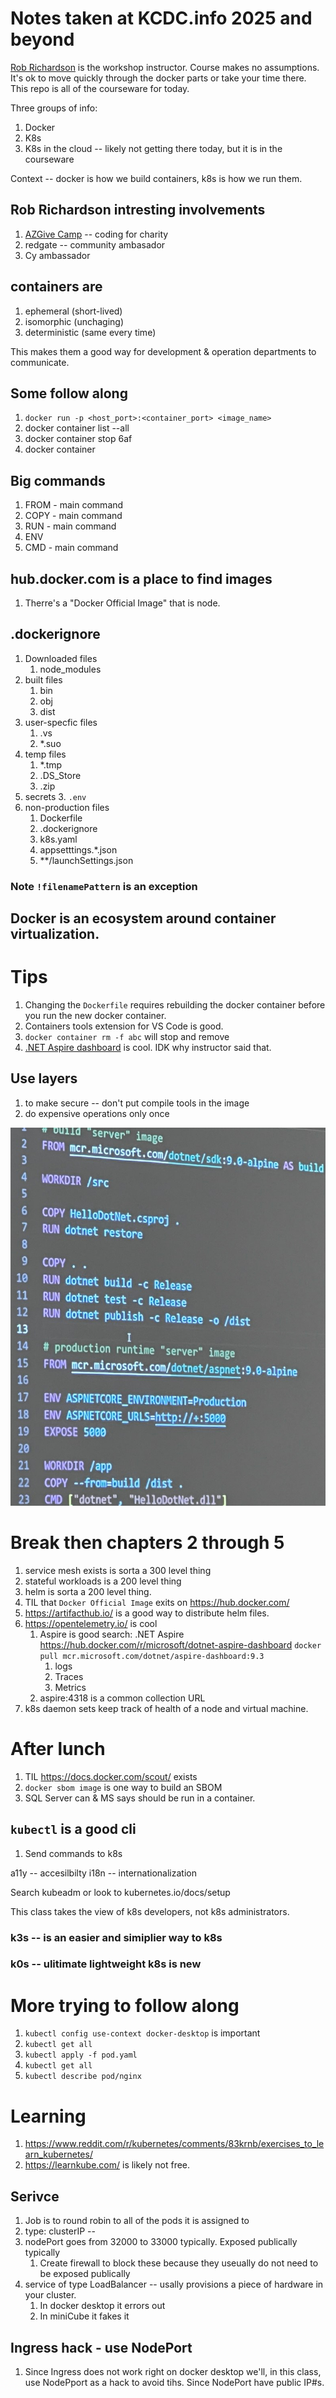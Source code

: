 # Notes taken at KCDC.info 2025 and beyond

[Rob Richardson](https://github.com/robrich) is the workshop instructor.  Course makes no assumptions.   It's ok to move quickly through the docker parts or take your time there.  This repo is all of the courseware for today.

Three groups of info:
1. Docker
2. K8s
3. K8s in the cloud -- likely not getting there today, but it is in the courseware


Context -- docker is how we build containers, k8s is how we run them.

## Rob Richardson intresting involvements

1. [AZGive Camp](https://www.azgivecamp.org/) -- coding for charity
1. redgate -- community ambasador
1. Cy ambassador

## containers are
1. ephemeral (short-lived)
1. isomorphic (unchaging)
1. deterministic (same every time)

This makes them a good way for development & operation departments to communicate.

## Some follow along

1. `docker run -p <host_port>:<container_port> <image_name>`
1. docker container list --all 
1. docker container stop 6af
1. docker container

## Big commands
1. FROM - main command
2. COPY - main command
3. RUN - main command
4. ENV
5. CMD - main command

## hub.docker.com is a place to find images
1. Therre's a "Docker Official Image" that is node.  


## .dockerignore
1. Downloaded files
   1. node_modules
1. built files
   1. bin
   2. obj
   3. dist
1. user-specfic files
   1. .vs
   2. *.suo
1. temp files
   1. *.tmp
   2. .DS_Store
   3. .zip
1. secrets
   3. `.env`
1. non-production files
   1. Dockerfile
   2. .dockerignore
   3. k8s.yaml
   4. appsetttings.*.json
   4. **/launchSettings.json

### Note `!filenamePattern` is an exception

## Docker is an ecosystem around container virtualization.  

# Tips
1. Changing the `Dockerfile` requires rebuilding the docker container before you run the new docker container.
1. Containers tools extension for VS Code is good.
1. `docker container rm -f abc` will stop and remove
1. [.NET Aspire dashboard](https://learn.microsoft.com/en-us/dotnet/aspire/fundamentals/dashboard/overview?tabs=bash) is cool.  IDK why instructor said that.


## Use layers 
1. to make secure  -- don't put compile tools in the image
2. do expensive operations only once

![Instructor live coded this](i/image.png)

# Break then chapters 2 through 5

1. service mesh exists is sorta a 300 level thing
1. stateful workloads is a 200 level thing
2. helm is sorta a 200 level thing.
1. TIL that `Docker Official Image` exits on https://hub.docker.com/
1. https://artifacthub.io/ is a good way to distribute helm files.
1. https://opentelemetry.io/ is cool
   1. Aspire is good search: .NET Aspire https://hub.docker.com/r/microsoft/dotnet-aspire-dashboard  `docker pull mcr.microsoft.com/dotnet/aspire-dashboard:9.3`
      1. logs
      2. Traces
      3. Metrics
   1. aspire:4318 is a common collection URL
1. k8s daemon sets keep track of health of a node and virtual machine.


# After lunch
1. TIL https://docs.docker.com/scout/ exists
1. `docker sbom image` is one way to build an SBOM
1. SQL Server can & MS says should be run in a container.  

## `kubectl` is a good cli
1. Send commands to k8s

a11y -- accesilbilty
i18n -- internationalization


Search kubeadm or look to kubernetes.io/docs/setup

This class takes the view of k8s developers, not k8s administrators.  

### k3s -- is an easier and simiplier way to k8s

### k0s -- ulitimate lightweight k8s is new

# More trying to follow along
1. `kubectl config use-context docker-desktop` is important
1. `kubectl get all`
2. `kubectl apply -f pod.yaml`
1. `kubectl get all`
1. `kubectl describe pod/nginx`


# Learning
1. https://www.reddit.com/r/kubernetes/comments/83krnb/exercises_to_learn_kubernetes/
1. https://learnkube.com/ is likely not free.

## Serivce
1. Job is to round robin to all of the pods it is assigned to
1. type: clusterIP -- 
1. nodePort goes from 32000 to 33000 typically.  Exposed publically typically
   1. Create firewall to block these because they useually do not need to be exposed publically
1. service of type LoadBalancer -- usally provisions a piece of hardware in your cluster.
   1. In docker desktop it errors out
   1. In miniCube it fakes it

## Ingress hack - use NodePort
1. Since Ingress does not work right on docker desktop we'll, in this class, use NodePport as a hack to avoid tihs.  Since NodePort have public IP#s.


